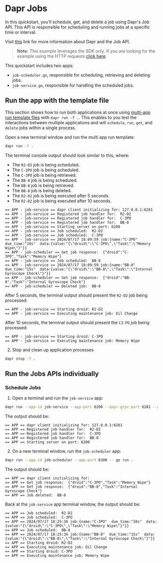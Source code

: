 # Dapr Jobs

In this quickstart, you'll schedule, get, and delete a job using Dapr's Job API. This API is responsible for scheduling and running jobs at a specific time or interval.

Visit [this](https://v1-14.docs.dapr.io/developing-applications/building-blocks/jobs/) link for more information about Dapr and the Job API.

> **Note:** This example leverages the SDK only.  If you are looking for the example using the HTTP requests [click here](../http/).

This quickstart includes two apps:

- `job-scheduler.go`, responsible for scheduling, retrieving and deleting jobs.
- `job-service.go`, responsible for handling the scheduled jobs.

## Run the app with the template file

This section shows how to run both applications at once using [multi-app run template files](https://docs.dapr.io/developing-applications/local-development/multi-app-dapr-run/multi-app-overview/) with `dapr run -f .`.  This enables to you test the interactions between multiple applications and will `schedule`, `run`, `get`, and `delete` jobs within a single process.

Open a new terminal window and run the multi app run template:

<!-- STEP
name: Run multi app run template
expected_stdout_lines:
  - '== APP - job-service == Registered job handler for:  R2-D2'
  - '== APP - job-service == Registered job handler for:  C-3PO'
  - '== APP - job-service == Registered job handler for:  BB-8'
  - '== APP - job-service == Job scheduled:  R2-D2'
  - '== APP - job-service == Job scheduled:  C-3PO'
  - '== APP - job-scheduler == Get job response:  {"droid":"C-3PO","Task":"Memory Wipe"}'
  - '== APP - job-service == Job scheduled:  BB-8'
  - '== APP - job-scheduler == Get job response:  {"droid":"BB-8","Task":"Internal Gyroscope Check"}'
  - '== APP - job-scheduler == Job deleted:  BB-8'
  - '== APP - job-service == Starting droid: R2-D2'
  - '== APP - job-service == Executing maintenance job: Oil Change'
  - '== APP - job-service == Starting droid: C-3PO'
  - '== APP - job-service == Executing maintenance job: Memory Wipe'
expected_stderr_lines:
output_match_mode: substring
match_order: none
background: true
sleep: 120
timeout_seconds: 180
-->

```bash
dapr run -f .
```

The terminal console output should look similar to this, where:

- The `R2-D2` job is being scheduled.
- The `C-3PO` job is being scheduled.
- The `C-3PO` job is being retrieved.
- The `BB-8` job is being scheduled.
- The `BB-8` job is being retrieved.
- The `BB-8` job is being deleted.
- The `R2-D2` job is being executed after 5 seconds.
- The `R2-D2` job is being executed after 10 seconds.


```text
== APP - job-service == dapr client initializing for: 127.0.0.1:6281
== APP - job-service == Registered job handler for:  R2-D2
== APP - job-service == Registered job handler for:  C-3PO
== APP - job-service == Registered job handler for:  BB-8
== APP - job-service == Starting server on port: 6200
== APP - job-service == Job scheduled:  R2-D2
== APP - job-service == Job scheduled:  C-3PO
== APP - job-service == 2024/07/17 18:09:59 job:{name:"C-3PO"  due_time:"10s"  data:{value:"{\"droid\":\"C-3PO\",\"Task\":\"Memory Wipe\"}"}}
== APP - job-scheduler == Get job response:  {"droid":"C-3PO","Task":"Memory Wipe"}
== APP - job-service == Job scheduled:  BB-8
== APP - job-service == 2024/07/17 18:09:59 job:{name:"BB-8"  due_time:"15s"  data:{value:"{\"droid\":\"BB-8\",\"Task\":\"Internal Gyroscope Check\"}"}}
== APP - job-scheduler == Get job response:  {"droid":"BB-8","Task":"Internal Gyroscope Check"}
== APP - job-scheduler == Deleted job:  BB-8
```

After 5 seconds, the terminal output should present the `R2-D2` job being processed:

```text
== APP - job-service == Starting droid: R2-D2
== APP - job-service == Executing maintenance job: Oil Change
```

After 10 seconds, the terminal output should present the `C3-PO` job being processed:

```text
== APP - job-service == Starting droid: C-3PO
== APP - job-service == Executing maintenance job: Memory Wipe
```

2. Stop and clean up application processes

```bash
dapr stop -f .
```

<!-- END_STEP -->

## Run the Jobs APIs individually

### Schedule Jobs

1. Open a terminal and run the `job-service` app:

```bash
dapr run --app-id job-service --app-port 6200 --dapr-grpc-port 6281 --app-protocol grpc -- go run .
```

The output should be:

```text
== APP == dapr client initializing for: 127.0.0.1:6281
== APP == Registered job handler for:  R2-D2
== APP == Registered job handler for:  C-3PO
== APP == Registered job handler for:  BB-8
== APP == Starting server on port: 6200
```

2. On a new terminal window, run the `job-scheduler` app:

```bash
dapr run --app-id job-scheduler --app-port 6300 -- go run .
```

The output should be:

```text
== APP == dapr client initializing for: 
== APP == Get job response:  {"droid":"C-3PO","Task":"Memory Wipe"}
== APP == Get job response:  {"droid":"BB-8","Task":"Internal Gyroscope Check"}
== APP == Job deleted:  BB-8
```

Back at the `job-service` app terminal window, the output should be:

```text
== APP == Job scheduled:  R2-D2
== APP == Job scheduled:  C-3PO
== APP == 2024/07/17 18:25:36 job:{name:"C-3PO"  due_time:"10s"  data:{value:"{\"droid\":\"C-3PO\",\"Task\":\"Memory Wipe\"}"}}
== APP == Job scheduled:  BB-8
== APP == 2024/07/17 18:25:36 job:{name:"BB-8"  due_time:"15s"  data:{value:"{\"droid\":\"BB-8\",\"Task\":\"Internal Gyroscope Check\"}"}}
== APP == Starting droid: R2-D2
== APP == Executing maintenance job: Oil Change
== APP == Starting droid: C-3PO
== APP == Executing maintenance job: Memory Wipe
```
